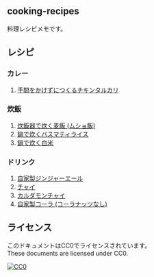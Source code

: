 cooking-recipes
--

料理レシピメモです。

レシピ
--

### カレー

1. [手間をかけずにつくるチキンタルカリ](手間をかけずにつくるチキンタルカリ.md)

### 炊飯

1. [炊飯器で炊く麦飯 (ムショ飯)](炊飯器で炊く麦飯%20(ムショ飯).md)
1. [鍋で炊くバスマティライス](鍋で炊くバスマティライス.md)
1. [鍋で炊く白米](鍋で炊く白米.md)

### ドリンク

1. [自家製ジンジャーエール](自家製ジンジャーエール.md)
1. [チャイ](チャイ.md)
1. [カルダモンチャイ](カルダモンチャイ.md)
1. [自家製コーラ (コーラナッツなし)](自家製コーラ%20(コーラナッツなし).md)

ライセンス
--

このドキュメントはCC0でライセンスされています。  
These documents are licensed under CC0.

[![CC0](http://i.creativecommons.org/p/zero/1.0/88x31.png "CC0")](http://creativecommons.org/publicdomain/zero/1.0/deed.ja)
